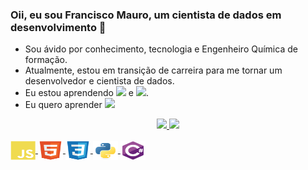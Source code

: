 ### Oii, eu sou Francisco Mauro, um cientista de dados em desenvolvimento 👋

- Sou ávido por conhecimento, tecnologia e Engenheiro Química de formação.  
- Atualmente, estou em transição de carreira para me tornar um desenvolvedor e cientista de dados. 
- Eu estou aprendendo <img src="https://img.shields.io/badge/-Python-black?style=flat&logo=python&logoColor=white"> e <img src = "https://img.shields.io/badge/-sql-blue?style=flat&logo=sql&logoColor=blue">.
- Eu quero aprender <img src = "https://img.shields.io/badge/-tableau-black?style=flat&logo=tableau&logoColor=orange">

<div align="center">
  <a href="https://github.com/FrMauroFilho">
  <img height="180em" src="https://github-readme-stats.vercel.app/api?username=FrMauroFilho&show_icons=true&theme=blue&include_all_commits=true&count_private=true"/>
  <img height="180em" src="https://github-readme-stats.vercel.app/api/top-langs/?username=FrMauroFilho&layout=compact&langs_count=7&theme=orange"/>
</div>

<div style="display: inline_block"><br>
  <img align="center" alt="Mauro-Js" height="30" width="40" src="https://raw.githubusercontent.com/devicons/devicon/master/icons/javascript/javascript-plain.svg">
  <img align="center" alt="Mauro-HTML" height="30" width="40" src="https://raw.githubusercontent.com/devicons/devicon/master/icons/html5/html5-original.svg">
  <img align="center" alt="Mauro-CSS" height="30" width="40" src="https://raw.githubusercontent.com/devicons/devicon/master/icons/css3/css3-original.svg">
  <img align="center" alt="Mauro-Python" height="30" width="40" src="https://raw.githubusercontent.com/devicons/devicon/master/icons/python/python-original.svg">
  <img align="center" alt="Mauro-SQL" height="30" width="40" src="https://raw.githubusercontent.com/devicons/devicon/master/icons/csharp/csharp-original.svg">
</div>

